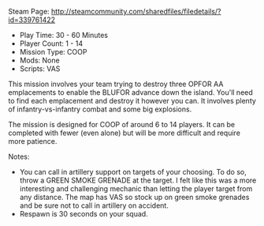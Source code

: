 Steam Page: http://steamcommunity.com/sharedfiles/filedetails/?id=339761422

* Play Time: 30 - 60 Minutes 
* Player Count: 1 - 14 
* Mission Type: COOP 
* Mods: None 
* Scripts: VAS 

This mission involves your team trying to destroy three OPFOR AA emplacements to enable the BLUFOR advance down the island. You'll need to find each emplacement and destroy it however you can. It involves plenty of infantry-vs-infantry combat and some big explosions. 

The mission is designed for COOP of around 6 to 14 players. It can be completed with fewer (even alone) but will be more difficult and require more patience. 


Notes: 

* You can call in artillery support on targets of your choosing. To do so, throw a GREEN SMOKE GRENADE at the target. I felt like this was a more interesting and challenging mechanic than letting the player target from any distance. The map has VAS so stock up on green smoke grenades and be sure not to call in artillery on accident. 
* Respawn is 30 seconds on your squad.